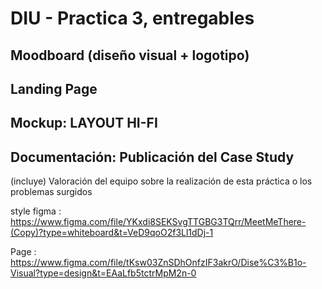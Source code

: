 # DIU - Practica 3, entregables

## Moodboard (diseño visual + logotipo)   


## Landing Page


## Mockup: LAYOUT HI-FI


## Documentación: Publicación del Case Study


(incluye) Valoración del equipo sobre la realización de esta práctica o los problemas surgidos
 
style figma : https://www.figma.com/file/YKxdi8SEKSvgTTGBG3TQrr/MeetMeThere-(Copy)?type=whiteboard&t=VeD9qoO2f3Ll1dDj-1

Page : https://www.figma.com/file/tKsw03ZnSDhOnfzIF3akrO/Dise%C3%B1o-Visual?type=design&t=EAaLfb5tctrMpM2n-0
